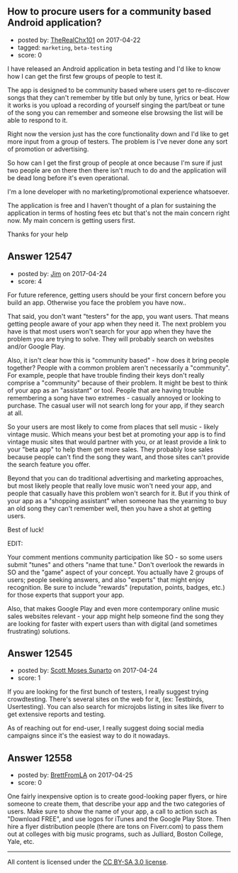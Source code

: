 ## How to procure users for a community based Android application?

- posted by: [TheRealChx101](https://stackexchange.com/users/1260896/therealchx101) on 2017-04-22
- tagged: `marketing`, `beta-testing`
- score: 0

<p>I have released an Android application in beta testing and I'd like to know how I can get the first few groups of people to test it.</p>

<p>The app is designed to be community based where users get to re-discover songs that they can't remember by title but only by tune, lyrics or beat.
How it works is you upload a recording of yourself singing the part/beat or tune of the song you can remember and someone else browsing the list will be able to respond to it.</p>

<p>Right now the version just has the core functionality down and I'd like to get more input from a group of testers. The problem is I've never done any sort of promotion or advertising.</p>

<p>So how can I get the first group of people at once because I'm sure if just two people are on there then there isn't much to do and the application will be dead long before it's even operational.</p>

<p>I'm a lone developer with no marketing/promotional experience whatsoever.</p>

<p>The application is free and I haven't thought of a plan for sustaining the application in terms of hosting fees etc but that's not the main concern right now. My main concern is getting users first.</p>

<p>Thanks for your help</p>



## Answer 12547

- posted by: [Jim](https://stackexchange.com/users/351236/jim) on 2017-04-24
- score: 4

<p>For future reference, getting users should be your first concern before you build an app. Otherwise you face the problem you have now..</p>

<p>That said, you don't want "testers" for the app, you want users. That means getting people aware of your app when they need it. The next problem you have is that most users won't search for your app when they have the problem you are trying to solve. They will probably search on websites and/or Google Play.</p>

<p>Also, it isn't clear how this is "community based" - how does it bring people together? People with a common problem aren't necessarily a "community". For example, people that have trouble finding their keys don't really comprise a "community" because of their problem. It might be best to think of your app as an "assistant" or tool. People that are having trouble remembering a song have two extremes - casually annoyed or looking to purchase. The casual user will not search long for your app, if they search at all.</p>

<p>So your users are most likely to come from places that sell music - likely vintage music. Which means your best bet at promoting your app is to find vintage music sites that would partner with you, or at least provide a link to your "beta app" to help them get more sales. They probably lose sales because people can't find the song they want, and those sites can't provide the search feature you offer.</p>

<p>Beyond that you can do traditional advertising and marketing approaches, but most likely people that really love music won't need your app, and people that casually have this problem won't search for it. But if you think of your app as a "shopping assistant" when someone has the yearning to buy an old song they can't remember well, then you have a shot at getting users.</p>

<p>Best of luck!</p>

<p>EDIT:</p>

<p>Your comment mentions community participation like SO - so some users submit "tunes" and others "name that tune." Don't overlook the rewards in SO and the "game" aspect of your concept. You actually have 2 groups of users; people seeking answers, and also "experts" that might enjoy recognition. Be sure to include "rewards" (reputation, points, badges, etc.) for those experts that support your app. </p>

<p>Also, that makes Google Play and even more contemporary online music sales websites relevant - your app might help someone find the song they are looking for faster with expert users than with digital (and sometimes frustrating) solutions.</p>



## Answer 12545

- posted by: [Scott Moses Sunarto](https://stackexchange.com/users/5589688/scott-moses-sunarto) on 2017-04-24
- score: 1

<p>If you are looking for the first bunch of testers, I really suggest trying crowdtesting. There's several sites on the web for it, (ex: Testbirds, Usertesting). You can also search for microjobs listing in sites like fiverr to get extensive reports and testing.</p>

<p>As of reaching out for end-user, I really suggest doing social media campaigns since it's the easiest way to do it nowadays.</p>



## Answer 12558

- posted by: [BrettFromLA](https://stackexchange.com/users/2813127/brettfromla) on 2017-04-25
- score: 0

<p>One fairly inexpensive option is to create good-looking paper flyers, or hire someone to create them, that describe your app and the two categories of users. Make sure to show the name of your app, a call to action such as "Download FREE", and use logos for iTunes and the Google Play Store.  Then hire a flyer distribution people (there are tons on Fiverr.com) to pass them out at colleges with big music programs, such as Julliard, Boston College, Yale, etc.</p>




---

All content is licensed under the [CC BY-SA 3.0 license](https://creativecommons.org/licenses/by-sa/3.0/).
